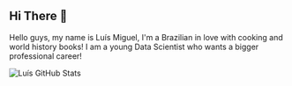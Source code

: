 ## Hi There 👋

<p>
 Hello guys, my name is Luís Miguel, I'm a Brazilian in love with cooking and world history books! I am a young Data Scientist who wants a bigger professional career!
 </p>
 
 ![Luís GitHub Stats](https://github-readme-stats.vercel.app/api?username=LuisMig-code&show_icons=true)
